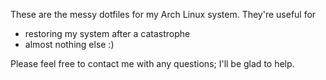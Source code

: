 These are the messy dotfiles for my Arch Linux system. They're useful for
- restoring my system after a catastrophe
- almost nothing else :)

Please feel free to contact me with any questions; I'll be glad to help.
